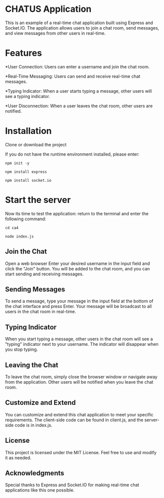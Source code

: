 # CHATUS Application

This is an example of a real-time chat application built using Express and Socket.IO. The application allows users to join a chat room, send messages, and view messages from other users in real-time.

# Features
*User Connection: Users can enter a username and join the chat room.

*Real-Time Messaging: Users can send and receive real-time chat messages.

*Typing Indicator: When a user starts typing a message, other users will see a typing indicator.

*User Disconnection: When a user leaves the chat room, other users are notified.

# Installation

Clone or download the project 

If you do not have the runtime environment installed, please enter:
  
    npm init -y

    npm install express

    npm install socket.io

# Start the server

Now its time to test the application: return to the terminal and enter the following command:

    cd ca4
    
    node index.js

## Join the Chat

Open a web browser 
Enter your desired username in the input field and click the "Join" button.
You will be added to the chat room, and you can start sending and receiving messages.

## Sending Messages

To send a message, type your message in the input field at the bottom of the chat interface and press Enter.
Your message will be broadcast to all users in the chat room in real-time.

## Typing Indicator
When you start typing a message, other users in the chat room will see a "typing" indicator next to your username.
The indicator will disappear when you stop typing.

## Leaving the Chat
To leave the chat room, simply close the browser window or navigate away from the application.
Other users will be notified when you leave the chat room.

## Customize and Extend
You can customize and extend this chat application to meet your specific requirements. The client-side code can be found in client.js, and the server-side code is in index.js.

## License
This project is licensed under the MIT License. Feel free to use and modify it as needed.

## Acknowledgments
Special thanks to Express and Socket.IO for making real-time chat applications like this one possible.

